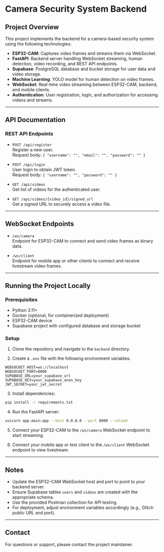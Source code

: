 # Camera Security System Backend

## Project Overview

This project implements the backend for a camera-based security system using the following technologies:

- **ESP32-CAM**: Captures video frames and streams them via WebSocket.
- **FastAPI**: Backend server handling WebSocket streaming, human detection, video recording, and REST API endpoints.
- **Supabase**: PostgreSQL database and bucket storage for user data and video storage.
- **Machine Learning**: YOLO model for human detection on video frames.
- **WebSocket**: Real-time video streaming between ESP32-CAM, backend, and mobile clients.
- **Authentication**: User registration, login, and authorization for accessing videos and streams.

---

## API Documentation

### REST API Endpoints

- `POST /api/register`  
  Register a new user.  
  Request body: `{ "username": "", "email": "", "password": "" }`

- `POST /api/login`  
  User login to obtain JWT token.  
  Request body: `{ "username": "", "password": "" }`

- `GET /api/videos`  
  Get list of videos for the authenticated user.

- `GET /api/videos/{video_id}/signed_url`  
  Get a signed URL to securely access a video file.

---

## WebSocket Endpoints

- `/ws/camera`  
  Endpoint for ESP32-CAM to connect and send video frames as binary data.

- `/ws/client`  
  Endpoint for mobile app or other clients to connect and receive livestream video frames.

---

## Running the Project Locally

### Prerequisites

- Python 3.11+
- Docker (optional, for containerized deployment)
- ESP32-CAM device
- Supabase project with configured database and storage bucket

### Setup

1. Clone the repository and navigate to the `backend` directory.

2. Create a `.env` file with the following environment variables:

```
WEBSOCKET_HOST=ws://localhost
WEBSOCKET_PORT=8000
SUPABASE_URL=your_supabase_url
SUPABASE_KEY=your_supabase_anon_key
JWT_SECRET=your_jwt_secret
```

3. Install dependencies:

```bash
pip install -r requirements.txt
```

4. Run the FastAPI server:

```bash
uvicorn app.main:app --host 0.0.0.0 --port 8000 --reload
```

5. Connect your ESP32-CAM to the `/ws/camera` WebSocket endpoint to start streaming.

6. Connect your mobile app or test client to the `/ws/client` WebSocket endpoint to view livestream.

---

## Notes

- Update the ESP32-CAM WebSocket host and port to point to your backend server.
- Ensure Supabase tables `users` and `videos` are created with the appropriate schema.
- Use the provided Postman collection for API testing.
- For deployment, adjust environment variables accordingly (e.g., Glitch public URL and port).

---

## Contact

For questions or support, please contact the project maintainer.
